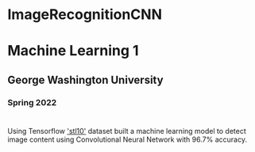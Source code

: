 # ImageRecognitionCNN

# Machine Learning 1
## George Washington University
### Spring 2022
#
Using Tensorflow ['stl10'](https://www.tensorflow.org/datasets/catalog/stl10) dataset built a machine learning model to detect image content using Convolutional Neural Network with 96.7% accuracy.
